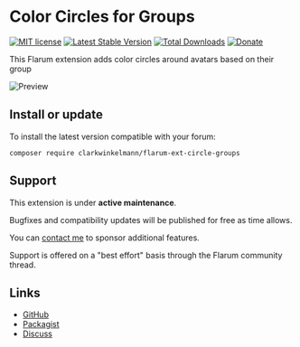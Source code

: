 # Color Circles for Groups

[![MIT license](https://img.shields.io/badge/license-MIT-blue.svg)](https://github.com/clarkwinkelmann/flarum-ext-circle-groups/blob/master/LICENSE.txt) [![Latest Stable Version](https://img.shields.io/packagist/v/clarkwinkelmann/flarum-ext-circle-groups.svg)](https://packagist.org/packages/clarkwinkelmann/flarum-ext-circle-groups) [![Total Downloads](https://img.shields.io/packagist/dt/clarkwinkelmann/flarum-ext-circle-groups.svg)](https://packagist.org/packages/clarkwinkelmann/flarum-ext-circle-groups) [![Donate](https://img.shields.io/badge/paypal-donate-yellow.svg)](https://www.paypal.me/clarkwinkelmann)

This Flarum extension adds color circles around avatars based on their group

![Preview](https://i.imgur.com/FlysYM6.png)

## Install or update

To install the latest version compatible with your forum:

    composer require clarkwinkelmann/flarum-ext-circle-groups

## Support

This extension is under **active maintenance**.

Bugfixes and compatibility updates will be published for free as time allows.

You can [contact me](https://clarkwinkelmann.com/flarum) to sponsor additional features.

Support is offered on a "best effort" basis through the Flarum community thread.

## Links

- [GitHub](https://github.com/clarkwinkelmann/flarum-ext-circle-groups)
- [Packagist](https://packagist.org/packages/clarkwinkelmann/flarum-ext-circle-groups)
- [Discuss](https://discuss.flarum.org/d/20544)
